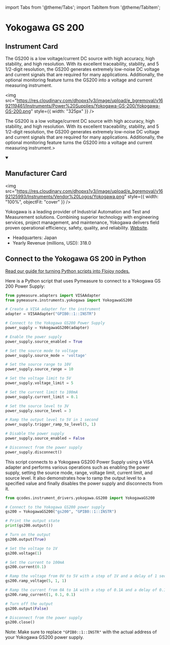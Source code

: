 
import Tabs from '@theme/Tabs';
import TabItem from '@theme/TabItem';

# Yokogawa GS 200

## Instrument Card

<div className="flex">

<div>

The GS200 is a low voltage/current DC source with high accuracy, high stability, and high resolution. With its excellent traceability, stability, and 5 1/2-digit resolution, the GS200 generates extremely low-noise DC voltage and current signals that are required for many applications. Additionally, the optional monitoring feature turns the GS200 into a voltage and current measuring instrument.

</div>

<img src="https://res.cloudinary.com/dhopxs1y3/image/upload/e_bgremoval/v1692119461/Instruments/Power%20Supplies/Yokogawa-GS-200/Yokogawa-GS-200.png" style={{ width: "325px" }} />

</div>

The GS200 is a low voltage/current DC source with high accuracy, high stability, and high resolution. With its excellent traceability, stability, and 5 1/2-digit resolution, the GS200 generates extremely low-noise DC voltage and current signals that are required for many applications. Additionally, the optional monitoring feature turns the GS200 into a voltage and current measuring instrument.>

<details open>
<summary><h2>Manufacturer Card</h2></summary>

<img src="https://res.cloudinary.com/dhopxs1y3/image/upload/e_bgremoval/v1692125993/Instruments/Vendor%20Logos/Yokogawa.png" style={{ width: "100%", objectFit: "cover" }} />

Yokogawa is a leading provider of Industrial Automation and Test and Measurement solutions. Combining superior technology with engineering services, project management, and maintenance, Yokogawa delivers field proven operational efficiency, safety, quality, and reliability. <a href="https://www.yokogawa.com/">Website</a>.

<ul>
  <li>Headquarters: Japan</li>
  <li>Yearly Revenue (millions, USD): 318.0</li>
</ul>
</details>

## Connect to the Yokogawa GS 200 in Python

[Read our guide for turning Python scripts into Flojoy nodes.](https://docs.flojoy.ai/custom-nodes/creating-custom-node/)


<Tabs>
<TabItem value="Pymeasure" label="Pymeasure">

Here is a Python script that uses Pymeasure to connect to a Yokogawa GS 200 Power Supply:

```python
from pymeasure.adapters import VISAAdapter
from pymeasure.instruments.yokogawa import YokogawaGS200

# Create a VISA adapter for the instrument
adapter = VISAAdapter("GPIB0::1::INSTR")

# Connect to the Yokogawa GS200 Power Supply
power_supply = YokogawaGS200(adapter)

# Enable the power supply
power_supply.source_enabled = True

# Set the source mode to voltage
power_supply.source_mode = 'voltage'

# Set the source range to 10V
power_supply.source_range = 10

# Set the voltage limit to 5V
power_supply.voltage_limit = 5

# Set the current limit to 100mA
power_supply.current_limit = 0.1

# Set the source level to 3V
power_supply.source_level = 3

# Ramp the output level to 5V in 1 second
power_supply.trigger_ramp_to_level(5, 1)

# Disable the power supply
power_supply.source_enabled = False

# Disconnect from the power supply
power_supply.disconnect()
```

This script connects to a Yokogawa GS200 Power Supply using a VISA adapter and performs various operations such as enabling the power supply, setting the source mode, range, voltage limit, current limit, and source level. It also demonstrates how to ramp the output level to a specified value and finally disables the power supply and disconnects from it.

</TabItem>
<TabItem value="Qcodes" label="Qcodes">

```python
from qcodes.instrument_drivers.yokogawa.GS200 import YokogawaGS200

# Connect to the Yokogawa GS200 power supply
gs200 = YokogawaGS200("gs200", "GPIB0::1::INSTR")

# Print the output state
print(gs200.output())

# Turn on the output
gs200.output(True)

# Set the voltage to 1V
gs200.voltage(1)

# Set the current to 100mA
gs200.current(0.1)

# Ramp the voltage from 0V to 5V with a step of 1V and a delay of 1 second
gs200.ramp_voltage(5, 1, 1)

# Ramp the current from 0A to 1A with a step of 0.1A and a delay of 0.1 seconds
gs200.ramp_current(1, 0.1, 0.1)

# Turn off the output
gs200.output(False)

# Disconnect from the power supply
gs200.close()
```
Note: Make sure to replace `"GPIB0::1::INSTR"` with the actual address of your Yokogawa GS200 power supply.

</TabItem>
</Tabs>